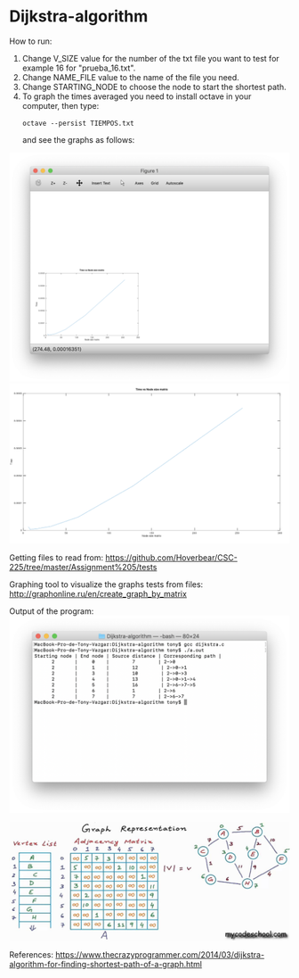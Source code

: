 # Dijkstra-algorithm

How to run:
1. Change V_SIZE value for the number of the txt file you want to test for example 16 for "prueba_16.txt".
2. Change NAME_FILE value to the name of the file you need.
3. Change STARTING_NODE to choose the node to start the shortest path.
4. To graph the times averaged you need to install octave in your computer, then type:
    ```
    octave --persist TIEMPOS.txt
    ```
    and see the graphs as follows:

![alt text](https://github.com/tonyvazgar/Dijkstra-algorithm/blob/master/pics/Graph.png?raw=true)
![alt text](https://github.com/tonyvazgar/Dijkstra-algorithm/blob/master/pics/Graph%20Zoomed.png?raw=true)

Getting files to read from: https://github.com/Hoverbear/CSC-225/tree/master/Assignment%205/tests

Graphing tool to visualize the graphs tests from files: http://graphonline.ru/en/create_graph_by_matrix


Output of the program:
![alt text](https://github.com/tonyvazgar/Dijkstra-algorithm/blob/master/pics/op.png?raw=true)

![alt text](https://github.com/tonyvazgar/Dijkstra-algorithm/blob/master/pics/maxresdefault.jpg)

References: https://www.thecrazyprogrammer.com/2014/03/dijkstra-algorithm-for-finding-shortest-path-of-a-graph.html
